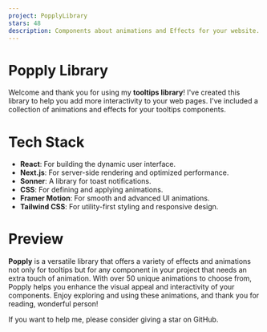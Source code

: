 ```yaml
---
project: PopplyLibrary
stars: 48
description: Components about animations and Effects for your website. ✨
---
```


Popply Library
==============

Welcome and thank you for using my **tooltips library**! I've created this library to help you add more interactivity to your web pages. I've included a collection of animations and effects for your tooltips components.

Tech Stack
==========

-   **React**: For building the dynamic user interface.
-   **Next.js**: For server-side rendering and optimized performance.
-   **Sonner**: A library for toast notifications.
-   **CSS**: For defining and applying animations.
-   **Framer Motion**: For smooth and advanced UI animations.
-   **Tailwind CSS**: For utility-first styling and responsive design.

Preview
=======

**Popply** is a versatile library that offers a variety of effects and animations not only for tooltips but for any component in your project that needs an extra touch of animation. With over 50 unique animations to choose from, Popply helps you enhance the visual appeal and interactivity of your components. Enjoy exploring and using these animations, and thank you for reading, wonderful person!

If you want to help me, please consider giving a star on GitHub.
